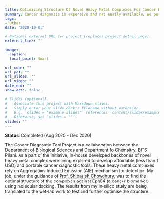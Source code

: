 ```yaml
---
title: Optimizing Structure Of Novel Heavy Metal Complexes For Cancer Detection
summary: Cancer diagnosis is expensive and not easily available. We performed an in-silico study using molecular docking to optimize the AIE-active in-house developed heavy metal complexes against cancer biomarkers, paving road for wet-lab analysis.
tags:
- Other
date: "2020-10-01"

# Optional external URL for project (replaces project detail page).
external_link: ""

image:
  caption: 
  focal_point: Smart

url_code: ""
url_pdf: ""
url_slides: ""
url_video: ""
date_end: ""
show_date: false

# Slides (optional).
#   Associate this project with Markdown slides.
#   Simply enter your slide deck's filename without extension.
#   E.g. `slides = "example-slides"` references `content/slides/example-slides.md`.
#   Otherwise, set `slides = ""`.
slides: ""
---
```


**Status**: Completed (Aug 2020 - Dec 2020)

The Cancer Diagnostic Tool Project is a collaboration between the Department of Biological Sciences and Department fo Chemsitry, BITS Pilani. As a part of the initiative, in-house developed backbones of novel heavy metal complex were being explored to develop affordable (less than 1 USD) and portable cancer diagnostic tools. These heavy metal complexes rely on Aggregation-Induced Emission (AIE) mechanism for detection. My job, under the guidance of [Prof. Shibasish Chowdhury](https://www.bits-pilani.ac.in/pilani/shiba/profile), was to find the optimal structure of the complexes against EphB4 (a cancer biomarker) using molecular docking. The results from my in-silico study are being translated to the wet-lab work to test and further optimise the structure.

